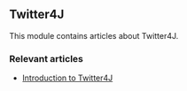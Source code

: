 ## Twitter4J

This module contains articles about Twitter4J.

### Relevant articles

- [Introduction to Twitter4J](https://www.baeldung.com/twitter4j)
